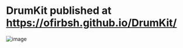 # DrumKit published at https://ofirbsh.github.io/DrumKit/

![image](https://user-images.githubusercontent.com/17779076/147833468-fee914d2-bc4a-4b14-9109-a7833f545612.png)

